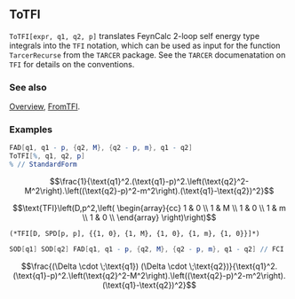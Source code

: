 ## ToTFI

`ToTFI[expr, q1, q2, p]` translates FeynCalc 2-loop self energy type integrals into the `TFI` notation, which can be used as input for the function `TarcerRecurse` from the `TARCER` package. See the `TARCER` documenatation on `TFI` for details on the conventions.

### See also

[Overview](Extra/FeynCalc.md), [FromTFI](FromTFI.md).

### Examples

```mathematica
FAD[q1, q1 - p, {q2, M}, {q2 - p, m}, q1 - q2]
ToTFI[%, q1, q2, p]
% // StandardForm
```

$$\frac{1}{\text{q1}^2.(\text{q1}-p)^2.\left(\text{q2}^2-M^2\right).\left((\text{q2}-p)^2-m^2\right).(\text{q1}-\text{q2})^2}$$

$$\text{TFI}\left(D,p^2,\left(
\begin{array}{cc}
 1 & 0 \\
 1 & M \\
 1 & 0 \\
 1 & m \\
 1 & 0 \\
\end{array}
\right)\right)$$

```
(*TFI[D, SPD[p, p], {{1, 0}, {1, M}, {1, 0}, {1, m}, {1, 0}}]*)
```

```mathematica
SOD[q1] SOD[q2] FAD[q1, q1 - p, {q2, M}, {q2 - p, m}, q1 - q2] // FCI
```

$$\frac{(\Delta \cdot \;\text{q1}) (\Delta \cdot \;\text{q2})}{\text{q1}^2.(\text{q1}-p)^2.\left(\text{q2}^2-M^2\right).\left((\text{q2}-p)^2-m^2\right).(\text{q1}-\text{q2})^2}$$
